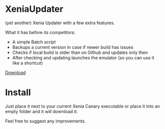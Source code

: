 # XeniaUpdater

(yet another) Xenia Updater with a few extra features.

What it has before its competitors:
- A simple Batch script
- Backups a current version in case if newer build has issues
- Checks if local build is older than on Github and updates only then
- After checking and updating launches the emulator (so you can use it like a shortcut)

[Download](https://raw.githubusercontent.com/Andryshik345/XeniaUpdater/main/xenia_updater.bat)

# Install
Just place it next to your current Xenia Canary executable or place it into an empty folder and it will download it.

Feel free to suggest any improvements.
